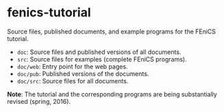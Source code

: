 # fenics-tutorial

Source files, published documents, and example programs for the FEniCS tutorial.

 * `doc`: Source files and published versions of all documents.
 * `src`: Source files for examples (complete FEniCS programs).
 * `doc/web`: Entry point for the web pages.
 * `doc/pub`: Published versions of the documents.
 * `doc/src`: Source files for all documents.

**Note**: The tutorial and the corresponding programs are being
substantially revised (spring, 2016).